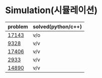 # Simulation(시뮬레이션)

|problem|solved(python/c++)|
|---|---|
|[17143](https://www.acmicpc.net/problem/17143)|v/o|
|[9328](https://www.acmicpc.net/problem/9328)|v/v|
|[17406](https://www.acmicpc.net/problem/17406)|v/v|
|[2933](https://www.acmicpc.net/problem/2933)|v/v|
|[14890](https://www.acmicpc.net/problem/14890)|v/v|

